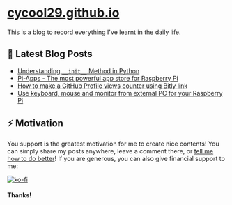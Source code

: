 # [cycool29.github.io](https://cycool29.github.io)

This is a blog to record everything I've learnt in the daily life. 

## 📝 Latest Blog Posts 
- [Understanding `__init__` Method in Python](https://cycool29.github.io/post/000004)
- [Pi-Apps - The most powerful app store for Raspberry Pi](https://cycool29.github.io/post/000003)
- [How to make a GitHub Profile views counter using Bitly link](https://cycool29.github.io/post/000002)
- [Use keyboard, mouse and monitor from external PC for your Raspberry Pi](https://cycool29.github.io/post/000001)


## ⚡ Motivation

You support is the greatest motivation for me to create nice contents! 
You can simply share my posts anywhere, leave a comment there, or [tell me how to do better](https://github.com/cycool29/cycool29.github.io/issues/new)!
If you are generous, you can also give financial support to me:

[![ko-fi](https://github.com/cycool29/cycool29/raw/main/githubbutton_sm.svg)](https://ko-fi.com/cycool29) 

#### Thanks!